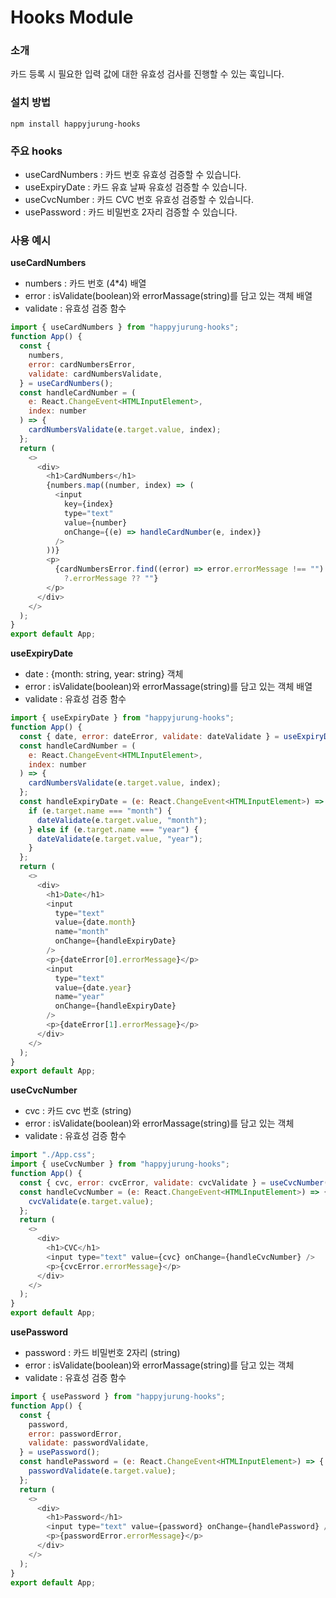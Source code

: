 # Hooks Module

### 소개

카드 등록 시 필요한 입력 값에 대한 유효성 검사를 진행할 수 있는 훅입니다.

### 설치 방법

`npm install happyjurung-hooks`

### 주요 hooks

- useCardNumbers : 카드 번호 유효성 검증할 수 있습니다.
- useExpiryDate : 카드 유효 날짜 유효성 검증할 수 있습니다.
- useCvcNumber : 카드 CVC 번호 유효성 검증할 수 있습니다.
- usePassword : 카드 비밀번호 2자리 검증할 수 있습니다.

### 사용 예시

**useCardNumbers**

- numbers : 카드 번호 (4\*4) 배열
- error : isValidate(boolean)와 errorMassage(string)를 담고 있는 객체 배열
- validate : 유효성 검증 함수

```js
import { useCardNumbers } from "happyjurung-hooks";
function App() {
  const {
    numbers,
    error: cardNumbersError,
    validate: cardNumbersValidate,
  } = useCardNumbers();
  const handleCardNumber = (
    e: React.ChangeEvent<HTMLInputElement>,
    index: number
  ) => {
    cardNumbersValidate(e.target.value, index);
  };
  return (
    <>
      <div>
        <h1>CardNumbers</h1>
        {numbers.map((number, index) => (
          <input
            key={index}
            type="text"
            value={number}
            onChange={(e) => handleCardNumber(e, index)}
          />
        ))}
        <p>
          {cardNumbersError.find((error) => error.errorMessage !== "")
            ?.errorMessage ?? ""}
        </p>
      </div>
    </>
  );
}
export default App;
```

**useExpiryDate**

- date : {month: string, year: string} 객체
- error : isValidate(boolean)와 errorMassage(string)를 담고 있는 객체 배열
- validate : 유효성 검증 함수

```js
import { useExpiryDate } from "happyjurung-hooks";
function App() {
  const { date, error: dateError, validate: dateValidate } = useExpiryDate();
  const handleCardNumber = (
    e: React.ChangeEvent<HTMLInputElement>,
    index: number
  ) => {
    cardNumbersValidate(e.target.value, index);
  };
  const handleExpiryDate = (e: React.ChangeEvent<HTMLInputElement>) => {
    if (e.target.name === "month") {
      dateValidate(e.target.value, "month");
    } else if (e.target.name === "year") {
      dateValidate(e.target.value, "year");
    }
  };
  return (
    <>
      <div>
        <h1>Date</h1>
        <input
          type="text"
          value={date.month}
          name="month"
          onChange={handleExpiryDate}
        />
        <p>{dateError[0].errorMessage}</p>
        <input
          type="text"
          value={date.year}
          name="year"
          onChange={handleExpiryDate}
        />
        <p>{dateError[1].errorMessage}</p>
      </div>
    </>
  );
}
export default App;
```

**useCvcNumber**

- cvc : 카드 cvc 번호 (string)
- error : isValidate(boolean)와 errorMassage(string)를 담고 있는 객체
- validate : 유효성 검증 함수

```js
import "./App.css";
import { useCvcNumber } from "happyjurung-hooks";
function App() {
  const { cvc, error: cvcError, validate: cvcValidate } = useCvcNumber();
  const handleCvcNumber = (e: React.ChangeEvent<HTMLInputElement>) => {
    cvcValidate(e.target.value);
  };
  return (
    <>
      <div>
        <h1>CVC</h1>
        <input type="text" value={cvc} onChange={handleCvcNumber} />
        <p>{cvcError.errorMessage}</p>
      </div>
    </>
  );
}
export default App;
```

**usePassword**

- password : 카드 비밀번호 2자리 (string)
- error : isValidate(boolean)와 errorMassage(string)를 담고 있는 객체
- validate : 유효성 검증 함수

```js
import { usePassword } from "happyjurung-hooks";
function App() {
  const {
    password,
    error: passwordError,
    validate: passwordValidate,
  } = usePassword();
  const handlePassword = (e: React.ChangeEvent<HTMLInputElement>) => {
    passwordValidate(e.target.value);
  };
  return (
    <>
      <div>
        <h1>Password</h1>
        <input type="text" value={password} onChange={handlePassword} />
        <p>{passwordError.errorMessage}</p>
      </div>
    </>
  );
}
export default App;
```
